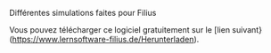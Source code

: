 Différentes simulations faites pour Filius

Vous pouvez télécharger ce logiciel gratuitement sur le [lien suivant}(https://www.lernsoftware-filius.de/Herunterladen). 

